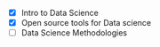 
- [x] Intro to Data Science
- [x] Open source tools for Data science
- [ ] Data Science Methodologies